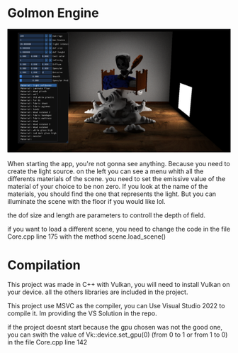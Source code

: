 # Golmon Engine
![demo](images/demo.png)

When starting the app, you're not gonna see anything. 
Because you need to create the light source.
on the left you can see a menu whith all the differents materials of the scene.
you need to set the emissive value of the material of your choice to be non zero.
If you look at the name of the materials, you should find the one that represents the light.
But you can illuminate the scene with the floor if you would like lol.

the dof size and length are parameters to controll the depth of field. 

if you want to load a different scene, you need to change the code in the file Core.cpp line 175 with the method scene.load_scene()

# Compilation

This project was made in C++ with Vulkan, you will need to install Vulkan on your device. all the others libraries are included in the project.

This project use MSVC as the compiler, you can Use Visual Studio 2022 to compile it. Im providing the VS Solution in the repo.

if the project doesnt start because the gpu chosen was not the good one, you can swith the value of Vk::device.set_gpu(0) (from 0 to 1 or from 1 to 0) in the file Core.cpp line 142
